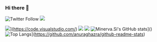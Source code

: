 ### Hi there 👋

![Twitter Follow](https://img.shields.io/twitter/follow/undef_i?logo=Twitter&logoColor=white&style=for-the-badge)
![](https://img.shields.io/badge/dynamic/json?style=for-the-badge&logoColor=white&labelColor=informational&color=lightgrey&logo=zhihu&label=iiii&query=$.data.totalSubs&url=https://api.spencerwoo.com/substats/?source=zhihu&queryKey=fvhin)


![](https://img.shields.io/badge/IDE-VSC-007ACC?style=flat-square&logo=Visual-Studio-Code&logoColor=ffffff)](https://code.visualstudio.com/)
![](https://img.shields.io/badge/c++%20-%2300599C.svg?&style=flat-square&logo=c%2B%2B&ogoColor=white)
![](https://img.shields.io/static/v1?label=javascript&style=for-the-badge&message=&logoColor=white&labelColor=informational&color=lightgrey&logo=javascript)
![Minerva.Si's GitHub stats](https://github-readme-stats.vercel.app/api?username=cnxb&theme=vue)]()
![Top Langs](https://github-readme-stats.vercel.app/api/top-langs/?username=anuraghazra&layout=compact)](https://github.com/anuraghazra/github-readme-stats)

